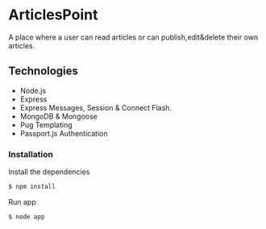 # ArticlesPoint

A place where a user can read articles or can publish,edit&delete their own articles.

## Technologies
* Node.js
* Express
* Express Messages, Session & Connect Flash.
* MongoDB & Mongoose
* Pug Templating
* Passport.js Authentication
### Installation
Install the dependencies
```sh
$ npm install
```
Run app

```sh
$ node app
```

